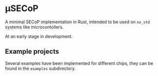 # µSECoP

A minimal SECoP implementation in Rust, intended to be used on `no_std` systems
like microcontollers.

At an early stage in development.

## Example projects

Several examples have been implemented for different chips, they can be found in
the `examples` subdirectory.
